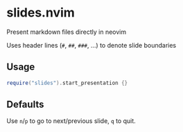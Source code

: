 # slides.nvim

Present markdown files directly in neovim

Uses header lines (`#`, `##`, `###`, ...) to denote slide boundaries

## Usage

```lua
require("slides").start_presentation {}
```

## Defaults

Use `n`/`p` to go to next/previous slide, `q` to quit.
